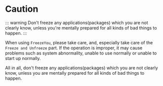 # Caution

::: warning
Don't freeze any applications(packages) which you are not clearly know, unless you're mentally prepared for all kinds of bad things to happen.
:::

When using `FreezeYou`, please take care, and, especially take care of the `Freeze and Unfreeze` part. If the operation is improper, it may cause problems such as system abnormality, unable to use normally or unable to start up normally.

All in all, don't freeze any applications(packages) which you are not clearly know, unless you are mentally prepared for all kinds of bad things to happen.

